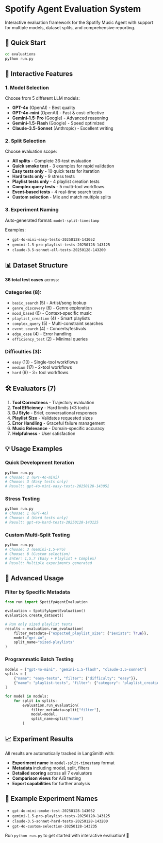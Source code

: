 # Spotify Agent Evaluation System

Interactive evaluation framework for the Spotify Music Agent with support for multiple models, dataset splits, and comprehensive reporting.

## 🚀 Quick Start

```bash
cd evaluations
python run.py
```

## 🎯 Interactive Features

### 1. **Model Selection**
Choose from 5 different LLM models:
- **GPT-4o** (OpenAI) - Best quality
- **GPT-4o-mini** (OpenAI) - Fast & cost-effective
- **Gemini-1.5-Pro** (Google) - Advanced reasoning
- **Gemini-1.5-Flash** (Google) - Speed optimized
- **Claude-3.5-Sonnet** (Anthropic) - Excellent writing

### 2. **Split Selection**
Choose evaluation scope:
- **All splits** - Complete 36-test evaluation
- **Quick smoke test** - 3 examples for rapid validation
- **Easy tests only** - 10 quick tests for iteration
- **Hard tests only** - 9 stress tests
- **Playlist tests only** - 4 playlist creation tests
- **Complex query tests** - 5 multi-tool workflows
- **Event-based tests** - 4 real-time search tests
- **Custom selection** - Mix and match multiple splits

### 3. **Experiment Naming**
Auto-generated format: `model-split-timestamp`

Examples:
- `gpt-4o-mini-easy-tests-20250128-143052`
- `gemini-1.5-pro-playlist-tests-20250128-143125`
- `claude-3.5-sonnet-all-tests-20250128-143200`

## 📊 Dataset Structure

**36 total test cases** across:

### Categories (8):
- `basic_search` (5) - Artist/song lookup
- `genre_discovery` (6) - Genre exploration
- `mood_based` (6) - Context-specific music
- `playlist_creation` (4) - Smart playlists
- `complex_query` (5) - Multi-constraint searches
- `event_search` (4) - Concerts/festivals
- `edge_case` (4) - Error handling
- `efficiency_test` (2) - Minimal queries

### Difficulties (3):
- `easy` (10) - Single-tool workflows
- `medium` (17) - 2-tool workflows
- `hard` (9) - 3+ tool workflows

## 🛠️ Evaluators (7)

1. **Tool Correctness** - Trajectory evaluation
2. **Tool Efficiency** - Hard limits (≤3 tools)
3. **DJ Style** - Brief, conversational responses
4. **Playlist Size** - Validates requested sizes
5. **Error Handling** - Graceful failure management
6. **Music Relevance** - Domain-specific accuracy
7. **Helpfulness** - User satisfaction

## 💡 Usage Examples

### Quick Development Iteration
```bash
python run.py
# Choose: 2 (GPT-4o-mini)
# Choose: 3 (Easy tests only)
# Result: gpt-4o-mini-easy-tests-20250128-143052
```

### Stress Testing
```bash
python run.py
# Choose: 1 (GPT-4o)
# Choose: 4 (Hard tests only)
# Result: gpt-4o-hard-tests-20250128-143125
```

### Custom Multi-Split Testing
```bash
python run.py
# Choose: 3 (Gemini-1.5-Pro)
# Choose: 8 (Custom selection)
# Enter: 1,5,7 (Easy + Playlist + Complex)
# Result: Multiple experiments generated
```

## 🔧 Advanced Usage

### Filter by Specific Metadata
```python
from run import SpotifyAgentEvaluation

evaluation = SpotifyAgentEvaluation()
evaluation.create_dataset()

# Run only sized playlist tests
results = evaluation.run_evaluation(
    filter_metadata={"expected_playlist_size": {"$exists": True}},
    model="gpt-4o",
    split_name="sized-playlists"
)
```

### Programmatic Batch Testing
```python
models = ["gpt-4o-mini", "gemini-1.5-flash", "claude-3.5-sonnet"]
splits = [
    {"name": "easy-tests", "filter": {"difficulty": "easy"}},
    {"name": "playlist-tests", "filter": {"category": "playlist_creation"}}
]

for model in models:
    for split in splits:
        evaluation.run_evaluation(
            filter_metadata=split["filter"],
            model=model,
            split_name=split["name"]
        )
```

## 📈 Experiment Results

All results are automatically tracked in LangSmith with:
- **Experiment name** in `model-split-timestamp` format
- **Metadata** including model, split, filters
- **Detailed scoring** across all 7 evaluators
- **Comparison views** for A/B testing
- **Export capabilities** for further analysis

## 🎵 Example Experiment Names

- `gpt-4o-mini-smoke-test-20250128-143052`
- `gemini-1.5-pro-playlist-tests-20250128-143125`
- `claude-3.5-sonnet-hard-tests-20250128-143200`
- `gpt-4o-custom-selection-20250128-143235`

Run `python run.py` to get started with interactive evaluation! 🚀